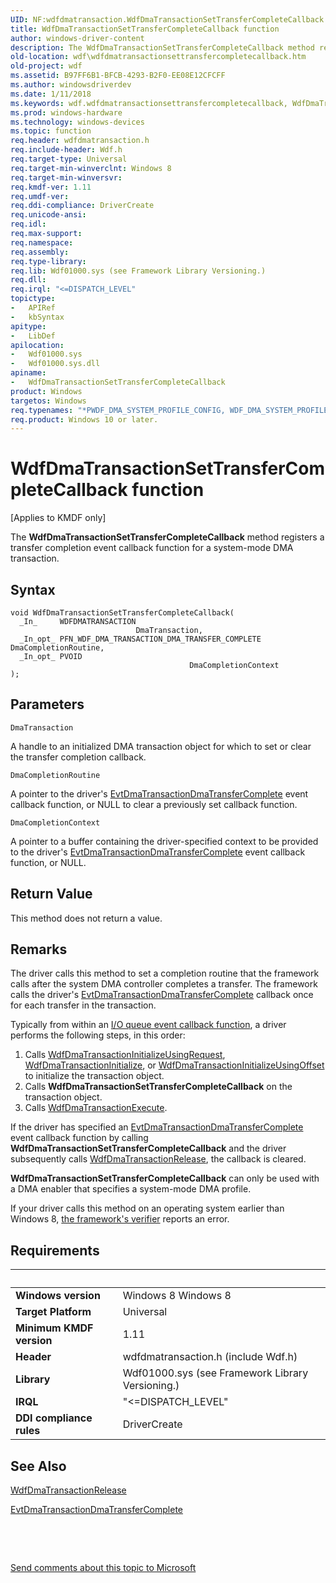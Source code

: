 ```yaml
---
UID: NF:wdfdmatransaction.WdfDmaTransactionSetTransferCompleteCallback
title: WdfDmaTransactionSetTransferCompleteCallback function
author: windows-driver-content
description: The WdfDmaTransactionSetTransferCompleteCallback method registers a transfer completion event callback function for a system-mode DMA transaction.
old-location: wdf\wdfdmatransactionsettransfercompletecallback.htm
old-project: wdf
ms.assetid: B97FF6B1-BFCB-4293-B2F0-EE08E12CFCFF
ms.author: windowsdriverdev
ms.date: 1/11/2018
ms.keywords: wdf.wdfdmatransactionsettransfercompletecallback, WdfDmaTransactionSetTransferCompleteCallback method, WdfDmaTransactionSetTransferCompleteCallback, kmdf.wdfdmatransactionsettransfercompletecallback, wdfdmatransaction/WdfDmaTransactionSetTransferCompleteCallback, PFN_WDFDMATRANSACTIONSETTRANSFERCOMPLETECALLBACK
ms.prod: windows-hardware
ms.technology: windows-devices
ms.topic: function
req.header: wdfdmatransaction.h
req.include-header: Wdf.h
req.target-type: Universal
req.target-min-winverclnt: Windows 8
req.target-min-winversvr: 
req.kmdf-ver: 1.11
req.umdf-ver: 
req.ddi-compliance: DriverCreate
req.unicode-ansi: 
req.idl: 
req.max-support: 
req.namespace: 
req.assembly: 
req.type-library: 
req.lib: Wdf01000.sys (see Framework Library Versioning.)
req.dll: 
req.irql: "<=DISPATCH_LEVEL"
topictype:
-	APIRef
-	kbSyntax
apitype:
-	LibDef
apilocation:
-	Wdf01000.sys
-	Wdf01000.sys.dll
apiname:
-	WdfDmaTransactionSetTransferCompleteCallback
product: Windows
targetos: Windows
req.typenames: "*PWDF_DMA_SYSTEM_PROFILE_CONFIG, WDF_DMA_SYSTEM_PROFILE_CONFIG"
req.product: Windows 10 or later.
---
```



# WdfDmaTransactionSetTransferCompleteCallback function
<p class="CCE_Message">[Applies to KMDF only]


   The <b>WdfDmaTransactionSetTransferCompleteCallback</b> method registers a transfer completion event callback function for a system-mode DMA transaction.

## Syntax

````
void WdfDmaTransactionSetTransferCompleteCallback(
  _In_     WDFDMATRANSACTION                             DmaTransaction,
  _In_opt_ PFN_WDF_DMA_TRANSACTION_DMA_TRANSFER_COMPLETE DmaCompletionRoutine,
  _In_opt_ PVOID                                         DmaCompletionContext
);
````

## Parameters

`DmaTransaction`

A handle to an initialized DMA transaction object for which to set or clear the transfer completion callback.

`DmaCompletionRoutine`

A pointer to the driver's <a href="..\wdfdmatransaction\nc-wdfdmatransaction-evt_wdf_dma_transaction_dma_transfer_complete.md">EvtDmaTransactionDmaTransferComplete</a> event callback function, or NULL to clear a previously set callback function.

`DmaCompletionContext`

A pointer to a buffer containing the driver-specified context to be provided to the driver's <a href="..\wdfdmatransaction\nc-wdfdmatransaction-evt_wdf_dma_transaction_dma_transfer_complete.md">EvtDmaTransactionDmaTransferComplete</a> event callback function, or NULL.


## Return Value

This method does not return a value.

## Remarks

The driver calls this method to set a completion routine that the framework calls after the system DMA controller completes a transfer.  The framework calls the driver's <a href="..\wdfdmatransaction\nc-wdfdmatransaction-evt_wdf_dma_transaction_dma_transfer_complete.md">EvtDmaTransactionDmaTransferComplete</a> callback once for each transfer in the transaction.

Typically from within an <a href="https://docs.microsoft.com/en-us/windows-hardware/drivers/wdf/request-handlers">I/O queue event callback function</a>, a driver performs the following steps, in this order:
<ol>
<li>Calls <a href="..\wdfdmatransaction\nf-wdfdmatransaction-wdfdmatransactioninitializeusingrequest.md">WdfDmaTransactionInitializeUsingRequest</a>, <a href="..\wdfdmatransaction\nf-wdfdmatransaction-wdfdmatransactioninitialize.md">WdfDmaTransactionInitialize</a>, or  <a href="..\wdfdmatransaction\nf-wdfdmatransaction-wdfdmatransactioninitializeusingoffset.md">WdfDmaTransactionInitializeUsingOffset</a>  to initialize the transaction object.</li>
<li>Calls <b>WdfDmaTransactionSetTransferCompleteCallback</b> on the transaction object.</li>
<li>Calls <a href="..\wdfdmatransaction\nf-wdfdmatransaction-wdfdmatransactionexecute.md">WdfDmaTransactionExecute</a>.</li>
</ol>If the driver has specified an <a href="..\wdfdmatransaction\nc-wdfdmatransaction-evt_wdf_dma_transaction_dma_transfer_complete.md">EvtDmaTransactionDmaTransferComplete</a> event callback function by calling <b>WdfDmaTransactionSetTransferCompleteCallback</b> and the driver subsequently calls <a href="..\wdfdmatransaction\nf-wdfdmatransaction-wdfdmatransactionrelease.md">WdfDmaTransactionRelease</a>, the callback is cleared.

<b>WdfDmaTransactionSetTransferCompleteCallback</b> can only be used with a DMA enabler that specifies a system-mode DMA profile.

If your driver calls this method on an operating system earlier than Windows 8, <a href="https://docs.microsoft.com/en-us/windows-hardware/drivers/wdf/using-kmdf-verifier">the framework's verifier</a> reports an error.

## Requirements
| &nbsp; | &nbsp; |
| ---- |:---- |
| **Windows version** | Windows 8 Windows 8 |
| **Target Platform** | Universal |
| **Minimum KMDF version** | 1.11 |
| **Header** | wdfdmatransaction.h (include Wdf.h) |
| **Library** | Wdf01000.sys (see Framework Library Versioning.) |
| **IRQL** | "<=DISPATCH_LEVEL" |
| **DDI compliance rules** | DriverCreate |

## See Also

<a href="..\wdfdmatransaction\nf-wdfdmatransaction-wdfdmatransactionrelease.md">WdfDmaTransactionRelease</a>

<a href="..\wdfdmatransaction\nc-wdfdmatransaction-evt_wdf_dma_transaction_dma_transfer_complete.md">EvtDmaTransactionDmaTransferComplete</a>

 

 

<a href="mailto:wsddocfb@microsoft.com?subject=Documentation%20feedback [wdf\wdf]:%20WdfDmaTransactionSetTransferCompleteCallback method%20 RELEASE:%20(1/11/2018)&amp;body=%0A%0APRIVACY STATEMENT%0A%0AWe use your feedback to improve the documentation. We don't use your email address for any other purpose, and we'll remove your email address from our system after the issue that you're reporting is fixed. While we're working to fix this issue, we might send you an email message to ask for more info. Later, we might also send you an email message to let you know that we've addressed your feedback.%0A%0AFor more info about Microsoft's privacy policy, see http://privacy.microsoft.com/en-us/default.aspx." title="Send comments about this topic to Microsoft">Send comments about this topic to Microsoft</a>